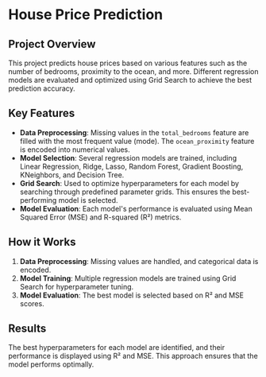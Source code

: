# House Price Prediction

## Project Overview
This project predicts house prices based on various features such as the number of bedrooms, proximity to the ocean, and more. Different regression models are evaluated and optimized using Grid Search to achieve the best prediction accuracy.

## Key Features
- **Data Preprocessing**: Missing values in the `total_bedrooms` feature are filled with the most frequent value (mode). The `ocean_proximity` feature is encoded into numerical values.
- **Model Selection**: Several regression models are trained, including Linear Regression, Ridge, Lasso, Random Forest, Gradient Boosting, KNeighbors, and Decision Tree.
- **Grid Search**: Used to optimize hyperparameters for each model by searching through predefined parameter grids. This ensures the best-performing model is selected.
- **Model Evaluation**: Each model's performance is evaluated using Mean Squared Error (MSE) and R-squared (R²) metrics.

## How it Works
1. **Data Preprocessing**: Missing values are handled, and categorical data is encoded.
2. **Model Training**: Multiple regression models are trained using Grid Search for hyperparameter tuning.
3. **Model Evaluation**: The best model is selected based on R² and MSE scores.

## Results
The best hyperparameters for each model are identified, and their performance is displayed using R² and MSE. This approach ensures that the model performs optimally.

